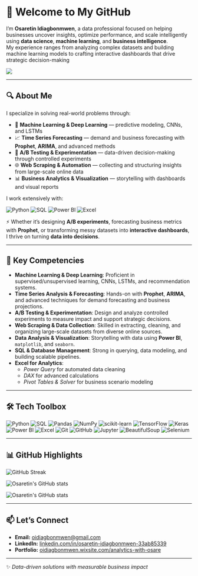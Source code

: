 # 👋 Welcome to My GitHub

I’m **Osaretin Idiagbonmwen**, a data professional focused on helping businesses uncover insights, optimize performance, and scale intelligently using **data science**, **machine learning**, and **business intelligence**.  
My experience ranges from analyzing complex datasets and building machine learning models to crafting interactive dashboards that drive strategic decision-making


![](https://views-counter.vercel.app/badge?pageId=Kumara2mahe%2FViews-Counter)

---

## 🔍 About Me  

I specialize in solving real-world problems through:  

- 🤖 **Machine Learning & Deep Learning** — predictive modeling, CNNs, and LSTMs  
- 📈 **Time Series Forecasting** — demand and business forecasting with **Prophet**, **ARIMA**, and advanced methods  
- 🧪 **A/B Testing & Experimentation** — data-driven decision-making through controlled experiments  
- 🌐 **Web Scraping & Automation** — collecting and structuring insights from large-scale online data  
- 📊 **Business Analytics & Visualization** — storytelling with dashboards and visual reports  

I work extensively with:  
<p>
  <img alt="Python" src="https://img.shields.io/badge/-Python-3776AB?style=for-the-badge&logo=python&logoColor=white" />
  <img alt="SQL" src="https://img.shields.io/badge/-SQL-4479A1?style=for-the-badge&logo=postgresql&logoColor=white" />
  <img alt="Power BI" src="https://img.shields.io/badge/-PowerBI-F2C811?style=for-the-badge&logo=powerbi&logoColor=black" />
  <img alt="Excel" src="https://img.shields.io/badge/-Excel-217346?style=for-the-badge&logo=microsoft-excel&logoColor=white" />
</p>

⚡ Whether it’s designing **A/B experiments**, forecasting business metrics with **Prophet**, or transforming messy datasets into **interactive dashboards**,  
I thrive on turning **data into decisions**.

---

## 💼 Key Competencies

- **Machine Learning & Deep Learning**: Proficient in supervised/unsupervised learning, CNNs, LSTMs, and recommendation systems.  
- **Time Series Analysis & Forecasting**: Hands-on with **Prophet**, **ARIMA**, and advanced techniques for demand forecasting and business projections.  
- **A/B Testing & Experimentation**: Design and analyze controlled experiments to measure impact and support strategic decisions.  
- **Web Scraping & Data Collection**: Skilled in extracting, cleaning, and organizing large-scale datasets from diverse online sources.  
- **Data Analysis & Visualization**: Storytelling with data using **Power BI**, `matplotlib`, and `seaborn`.  
- **SQL & Database Management**: Strong in querying, data modeling, and building scalable pipelines.  
- **Excel for Analytics**:  
  - *Power Query* for automated data cleaning  
  - *DAX* for advanced calculations  
  - *Pivot Tables & Solver* for business scenario modeling  

---

## 🛠️ Tech Toolbox

<p>
  <img alt="Python" src="https://img.shields.io/badge/-Python-3776AB?style=flat-square&logo=python&logoColor=white" />
  <img alt="SQL" src="https://img.shields.io/badge/-SQL-4479A1?style=flat-square&logo=postgresql&logoColor=white" />
  <img alt="Pandas" src="https://img.shields.io/badge/-Pandas-150458?style=flat-square&logo=pandas&logoColor=white" />
  <img alt="NumPy" src="https://img.shields.io/badge/-NumPy-013243?style=flat-square&logo=numpy&logoColor=white" />
  <img alt="scikit-learn" src="https://img.shields.io/badge/-ScikitLearn-F7931E?style=flat-square&logo=scikit-learn&logoColor=white" />
  <img alt="TensorFlow" src="https://img.shields.io/badge/-TensorFlow-FF6F00?style=flat-square&logo=tensorflow&logoColor=white" />
  <img alt="Keras" src="https://img.shields.io/badge/-Keras-D00000?style=flat-square&logo=keras&logoColor=white" />
  <img alt="Power BI" src="https://img.shields.io/badge/-PowerBI-F2C811?style=flat-square&logo=powerbi&logoColor=black" />
  <img alt="Excel" src="https://img.shields.io/badge/-Excel-217346?style=flat-square&logo=microsoft-excel&logoColor=white" />
  <img alt="Git" src="https://img.shields.io/badge/-Git-F05032?style=flat-square&logo=git&logoColor=white" />
  <img alt="GitHub" src="https://img.shields.io/badge/-GitHub-181717?style=flat-square&logo=github&logoColor=white" />
  <img alt="Jupyter" src="https://img.shields.io/badge/-Jupyter-F37626?style=flat-square&logo=jupyter&logoColor=white" />
  <img alt="BeautifulSoup" src="https://img.shields.io/badge/-BeautifulSoup-4B8BBE?style=flat-square&logo=python&logoColor=white" />
  <img alt="Selenium" src="https://img.shields.io/badge/-Selenium-43B02A?style=flat-square&logo=selenium&logoColor=white" />
</p>

---


## 📊 GitHub Highlights 

![GitHub Streak](https://github-readme-streak-stats.herokuapp.com?user=OsasAnalyst&theme=dark&hide_border=true&ring=0e75b6&fire=0e75b6&currStreakLabel=0e75b6)

![Osaretin's GitHub stats](https://github-readme-stats.vercel.app/api?username=OsasAnalyst&show_icons=true&hide_border=true&bg_color=151515&title_color=0e75b6&icon_color=0e75b6&text_color=9e9e9e)


![Osaretin's GitHub stats](https://github-readme-stats.vercel.app/api?username=OsasAnalyst&show_icons=true&include_all_commits=true&count_private=true&hide_border=true&bg_color=0d1117&title_color=00e75b6&icon_color=0e75b6&text_color=cfd8dc)


---

## 📫 Let’s Connect  

- **Email:** [oidiagbonmwen@gmail.com](mailto:oidiagbonmwen@gmail.com)  
- **LinkedIn:** [linkedin.com/in/osaretin-idiagbonmwen-33ab85339](https://linkedin.com/in/osaretin-idiagbonmwen-33ab85339)  
- **Portfolio:** [oidiagbonmwen.wixsite.com/analytics-with-osare](https://oidiagbonmwen.wixsite.com/analytics-with-osare)  

---

✨ *Data-driven solutions with measurable business impact*
